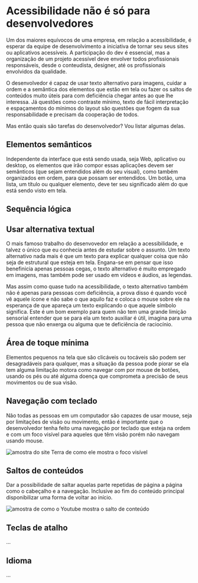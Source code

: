 # Acessibilidade não é só para desenvolvedores

Um dos maiores equívocos de uma empresa, em relação a acessibilidade, é esperar da equipe de desenvolvimento a iniciativa de tornar seu seus sites ou aplicativos acessíveis. A participação do dev é essencial, mas a organização de um projeto acessível deve envolver todos profissionais responsáveis, desde o conteudista, designer, até os profissionais envolvidos da qualidade.

O desenvolvedor é capaz de usar texto alternativo para imagens, cuidar a ordem e a semântica dos elementos que estão em tela ou fazer os saltos de conteúdos muito úteis para com deficiência chegar antes ao que lhe interessa. Já questões como contraste mínimo, texto de fácil interpretação e espaçamentos do mínimos do layout são questões que fogem da sua responsabilidade e precisam da cooperação de todos.

Mas então quais são tarefas do desenvolvedor? Vou listar algumas delas.

## Elementos semânticos

Independente da interface que está sendo usada, seja Web, aplicativo ou desktop, os elementos que irão compor essas aplicações devem ser semânticos (que sejam entendidos além do seu visual), como também organizados em ordem, para que possam ser entendidos. Um botão, uma lista, um título ou qualquer elemento, deve ter seu significado além do que está sendo visto em tela.

## Sequência lógica

## Usar alternativa textual

O mais famoso trabalho do desenvovedor em relação a acessibilidade, e talvez o único que eu conhecia antes de estudar sobre o assunto. Um texto alternativo nada mais é que um texto para explicar qualquer coisa que não seja de estrutural que esteja em tela. Engana-se em pensar que isso benefinicia apenas pessoas cegas, o texto alternativo é muito empregado em imagens, mas também pode ser usado em vídeos e áudios, as legendas.

Mas assim como quase tudo na acessibilidade, o texto alternativo também não é apenas para pessoas com deficiência, a prova disso é quando você vê aquele ícone e não sabe o que aquilo faz e coloca o mouse sobre ele na esperança de que apareça um texto explicando o que aquele símbolo significa. Este é um bom exemplo para quem não tem uma grande limição sensorial entender que se para ela um texto auxiliar é útil, imagina para uma pessoa que não enxerga ou alguma que te deficiência de raciocínio.

## Área de toque mínima

Elementos pequenos na tela que são clicáveis ou tocáveis são podem ser desagradáveis para qualquer, mas a situação da pessoa pode piorar se ela tem alguma limitação motora como navegar com por mouse de botões, usando os pés ou até alguma doença que comprometa a precisão de seus movimentos ou de sua visão.

## Navegação com teclado

Não todas as pessoas em um computador são capazes de usar mouse, seja por limitações de visão ou movimento, então é importante que o desenvolvedor tenha feito uma navegação por teclado que esteja na ordem e com um foco visível para aqueles que têm visão porém não navegam usando mouse.

![amostra do site Terra de como ele mostra o foco visível](https://user-images.githubusercontent.com/27368585/112067430-cc826000-8b46-11eb-8361-0793bced04be.png)

## Saltos de conteúdos

Dar a possibilidade de saltar aquelas parte repetidas de página a página como o cabeçalho e a navegação. Inclusive ao fim do conteúdo principal disponibilizar uma forma de voltar ao início.

![amostra de como o Youtube mostra o salto de conteúdo](https://user-images.githubusercontent.com/27368585/112067736-54686a00-8b47-11eb-8e13-55356c3a60e0.png)

## Teclas de atalho

...

## Idioma

...


